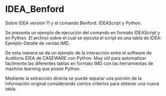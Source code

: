 # IDEA_Benford
Sobre IDEA versión 11 y el comando Benford. IDEAScript y Python.

Se presenta un ejemplo de ejecución del comando en formato IDEAScript y en Python. El archivo sobre el cual se ejecuta el script es una tabla de IDEA: Ejemplo-Detalle de ventas.IMD.

De esta manera se da un ejemplo de la interacción entre el software de Auditoria IDEA de CASEWARE con Python. Muy útil para automatizar fácilmente las diferentes tablas en formato IMD con las herramientas de machine learning que posee Python.

Mediante la extracción directa se puede separar una porción de la información original considerando ciertos criterios para obtener una nueva tabla.
